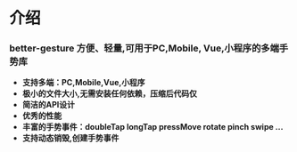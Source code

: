 
# 介绍

### better-gesture  方便、轻量,可用于PC,Mobile, Vue,小程序的多端手势库

- **支持多端：PC,Mobile,Vue,小程序**
- **极小的文件大小,无需安装任何依赖，压缩后代码仅**<Badge vertical="middle" text="3.77KB"/>
- **简洁的API设计**
- **优秀的性能**
- **丰富的手势事件：doubleTap longTap pressMove rotate pinch swipe ...**
- **支持动态销毁,创建手势事件**
